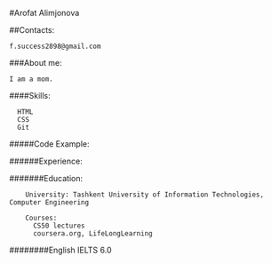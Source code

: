 #Arofat Alimjonova

##Contacts:
    
    f.success2898@gmail.com

###About me:
    
    I am a mom.

####Skills:
      
      HTML
      CSS
      Git
      
#####Code Example:

######Experience:

#######Education:
        
        University: Tashkent University of Information Technologies, Computer Engineering
        
        Courses: 
          CS50 lectures
          coursera.org, LifeLongLearning
          
########English
          IELTS 6.0
